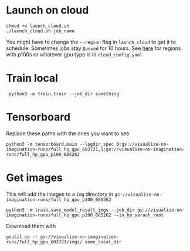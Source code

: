 # Launch on cloud
    chmod +x launch_cloud.sh
    ./launch_cloud.sh job_name
    
You might have to change the `--region` flag in `launch_cloud` to get it to schedule. Sometimes jobs stay `Queued` for 10 hours. See [here](https://cloud.google.com/compute/docs/gpus) for regions with p100s or whatever gpu type is in `cloud_config.yaml`
    
# Train local
     python3 -m train.train --job_dir something
     
# Tensorboard
Replace these paths with the ones you want to see

    python3 -m tensorboard.main --logdir_spec 0:gs://visualize-nn-imagination-runs/full_hp_gpu_603721,1:gs://visualize-nn-imagination-runs/full_hp_gpu_p100_605262
    
# Get images
This will add the images to a `img` directory in `gs://visualize-nn-imagination-runs/full_hp_gpu_p100_605262`
    
    python3 -m train.save_model_result_imgs --job_dir gs://visualize-nn-imagination-runs/full_hp_gpu_p100_605262 --is_hp_serach_root
    
Download them with 

    gsutil cp -r gs://visualize-nn-imagination-runs/full_hp_gpu_603721/imgs/ some_local_dir
    
